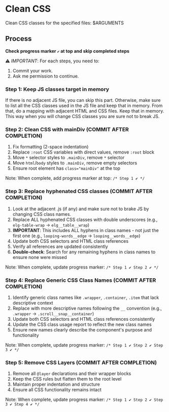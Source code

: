 # Clean CSS

Clean CSS classes for the specified files: $ARGUMENTS

## Process

**Check progress marker `✔️` at top and skip completed steps**

⚠️ *IMPORTANT*: For each steps, you need to:
1. Commit your work.
2. Ask me permission to continue.

### Step 1: Keep JS classes target in memory

If there is no adjacent JS file, you can skip this part.
Otherwise, make sure to list all the CSS classes used in the JS file and keep that in memory.
From that, do a mapping with adjacent HTML and CSS files.
Keep that in memory.
This way when you will change CSS classes you are sure not to break JS.


### Step 2: Clean CSS with mainDiv (COMMIT AFTER COMPLETION)
1. Fix formatting (2-space indentation)
2. Replace `:root` CSS variables with direct values, remove `:root` block
3. Move `*` selector styles to `.mainDiv`, remove `*` selector
4. Move `html`/`body` styles to `.mainDiv`, remove empty selectors
5. Ensure root element has `class="mainDiv"` at the top

Note: When complete, add progress marker at top: `/* Step 1 ✔️ */`


### Step 3: Replace hyphenated CSS classes (COMMIT AFTER COMPLETION)
1. Look at the adjacent .js (if any) and make sure not to brake JS by changing CSS class names.
2. Replace ALL hyphenated CSS classes with double underscores (e.g., `elg-table-wrap` → `elg__table__wrap`)
3. **IMPORTANT**: This includes ALL hyphens in class names - not just the first one (e.g., `looping-words__edge` → `looping__words__edge`)
4. Update both CSS selectors and HTML class references
5. Verify all references are updated consistently
6. **Double-check**: Search for any remaining hyphens in class names to ensure none were missed

Note: When complete, update progress marker: `/* Step 1 ✔️ Step 2 ✔️ */`


### Step 4: Replace Generic CSS Class Names (COMMIT AFTER COMPLETION)
1. Identify generic class names like `.wrapper`, `.container`, `.item` that lack descriptive context
2. Replace with more descriptive names following the `__` convention (e.g., `.wrapper` → `.scroll__snap__container`)
3. Update both CSS selectors and HTML class references consistently
4. Update the CSS class usage report to reflect the new class names
5. Ensure new names clearly describe the component's purpose and functionality

Note: When complete, update progress marker: `/* Step 1 ✔️ Step 2 ✔️ Step 3 ✔️ */`


### Step 5: Remove CSS Layers (COMMIT AFTER COMPLETION)
1. Remove all `@layer` declarations and their wrapper blocks
2. Keep the CSS rules but flatten them to the root level
3. Maintain proper indentation and structure
4. Ensure all CSS functionality remains intact

Note: When complete, update progress marker: `/* Step 1 ✔️ Step 2 ✔️ Step 3 ✔️ Step 4 ✔️ */`


